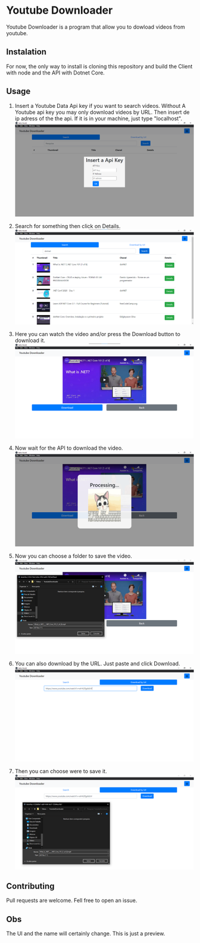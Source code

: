# Youtube Downloader

Youtube Downloader is a program that allow you to dowload videos from youtube.

## Instalation

For now, the only way to install is cloning this repository and build the Client with node and the API with Dotnet Core.

## Usage

1. Insert a Youtube Data Api key if you want to search videos. Without A Youtube api key you may only download videos by URL. Then insert de ip adress of the the api. If it is in your machine, just type "localhost".![Insert a youtube api key and ip adress](./ReadMeImgs/1.png)

1. Search for something then click on Details.![Search a video](./ReadMeImgs/2.png)

1. Here you can watch the video and/or press the Download button to download it.![Download or watch the video](./ReadMeImgs/3.png)

1. Now wait for the API to download the video.![wait the api to process the video](./ReadMeImgs/4.png)

1. Now you can choose a folder to save the video.![wait the api to process the video](./ReadMeImgs/5.png)

1. You can also download by the URL. Just paste and click Download.![Download by url](./ReadMeImgs/6.png)

1. Then you can choose were to save it. ![wait the download finish](./ReadMeImgs/7.png)

## Contributing

Pull requests are welcome.  Fell free to open an issue.

## Obs

The UI and the name will certainly change. This is just a preview.
